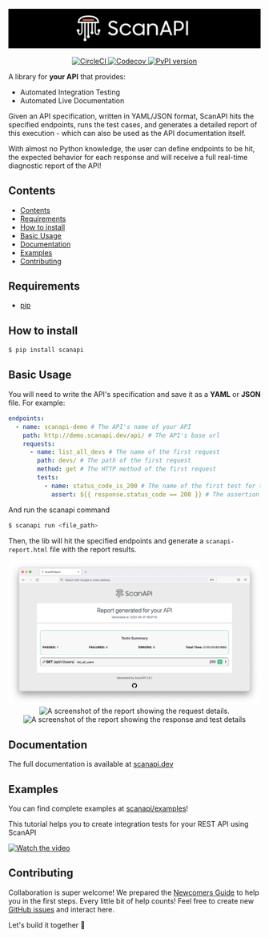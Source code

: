 ![](https://github.com/scanapi/design/raw/main/images/github-hero-dark.png)

<p align="center">
  <a href="https://app.circleci.com/pipelines/github/scanapi/scanapi?branch=master">
    <img alt="CircleCI" src="https://img.shields.io/circleci/build/github/scanapi/scanapi">
  </a>
  <a href="https://codecov.io/gh/scanapi/scanapi">
    <img alt="Codecov" src="https://img.shields.io/codecov/c/github/scanapi/scanapi">
  </a>
  <a href="https://badge.fury.io/py/scanapi">
    <img alt="PyPI version" src="https://badge.fury.io/py/scanapi.svg">
  </a>
</p>

A library for **your API** that provides:

- Automated Integration Testing
- Automated Live Documentation

Given an API specification, written in YAML/JSON format, ScanAPI hits the specified
endpoints, runs the test cases, and generates a detailed report of this execution - which can also
be used as the API documentation itself.

With almost no Python knowledge, the user can define endpoints to be hit, the expected behavior
for each response and will receive a full real-time diagnostic report of the API!

## Contents

- [Contents](#contents)
- [Requirements](#requirements)
- [How to install](#how-to-install)
- [Basic Usage](#basic-usage)
- [Documentation](#documentation)
- [Examples](#examples)
- [Contributing](#contributing)

## Requirements

- [pip][pip-installation]

## How to install

```bash
$ pip install scanapi
```

## Basic Usage

You will need to write the API's specification and save it as a **YAML** or **JSON** file.
For example:

```yaml
endpoints:
  - name: scanapi-demo # The API's name of your API
    path: http://demo.scanapi.dev/api/ # The API's base url
    requests:
      - name: list_all_devs # The name of the first request
        path: devs/ # The path of the first request
        method: get # The HTTP method of the first request
        tests:
          - name: status_code_is_200 # The name of the first test for this request
            assert: ${{ response.status_code == 200 }} # The assertion
```

And run the scanapi command

```bash
$ scanapi run <file_path>
```

Then, the lib will hit the specified endpoints and generate a `scanapi-report.html` file with the report results.

<p align="center">
  <img
    src="https://raw.githubusercontent.com/scanapi/scanapi/master/images/report-print-closed.png"
    width="700",
    alt="An overview screenshot of the report."
  >
  <img
    src="https://raw.githubusercontent.com/scanapi/scanapi/master/images/report-print-request.png"
    width="700"
    alt="A screenshot of the report showing the request details."
  >
  <img
    src="https://raw.githubusercontent.com/scanapi/scanapi/master/images/report-print-response.png"
    width="700",
    alt="A screenshot of the report showing the response and test details"
  >
</p>

## Documentation

The full documentation is available at [scanapi.dev][website]

## Examples

You can find complete examples at [scanapi/examples][scanapi-examples]!

This tutorial helps you to create integration tests for your REST API using ScanAPI

[![Watch the video](https://raw.githubusercontent.com/scanapi/scanapi/master/images/youtube-scanapi-tutorial.png)](https://www.youtube.com/watch?v=JIo4sA8LHco&t=2s)

## Contributing

Collaboration is super welcome! We prepared the [Newcomers Guide][newcomers-guide] to help you in the first steps. Every little bit of help counts! Feel free to create new [GitHub issues][github-issues] and interact here.

Let's build it together 🚀

[github-issues]: https://github.com/scanapi/scanapi/issues
[newcomers-guide]: https://github.com/scanapi/scanapi/wiki/Newcomers
[pip-installation]: https://pip.pypa.io/en/stable/installing/
[scanapi-examples]: https://github.com/scanapi/examples
[website]: https://scanapi.dev

